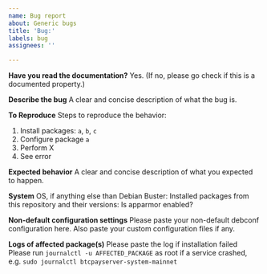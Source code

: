 ```yaml
---
name: Bug report
about: Generic bugs
title: 'Bug:'
labels: bug
assignees: ''

---
```


<!-- IMPORTANT: Solving your problem will take longer if you do not fill this template properly! -->

**Have you read the documentation?**
Yes. (If no, please go check if this is a documented property.)

**Describe the bug**
A clear and concise description of what the bug is.

**To Reproduce**
Steps to reproduce the behavior:
1. Install packages: `a`, `b`, `c`
2. Configure package `a`
3. Perform X
4. See error

**Expected behavior**
A clear and concise description of what you expected to happen.

**System**
OS, if anything else than Debian Buster:
Installed packages from this repository and their versions:
Is apparmor enabled?

**Non-default configuration settings**
Please paste your non-default debconf configuration here. Also paste your custom configuration files if any.

**Logs of affected package(s)**
Please paste the log if installation failed
Please run `journalctl -u AFFECTED_PACKAGE` as root if a service crashed, e.g. `sudo journalctl btcpayserver-system-mainnet`
